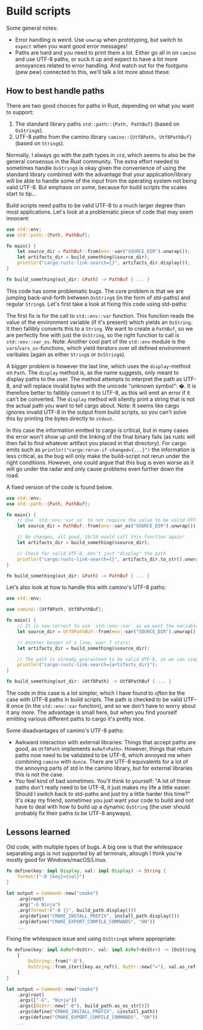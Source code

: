# Build scripts

Some general notes:
- Error handling is weird. Use `unwrap` when prototyping, but switch to `expect` when you want good error messages!
- Paths are hard and you need to print them a lot. Either go all in on `camino` and use UTF-8 paths, or suck it up and expect to have a lot more annoyances related to error handling. And watch out for the footguns (pew pew) connected to this, we'll talk a lot more about these.

## How to best handle paths
There are two good choices for paths in Rust, depending on what you want to support:
1. The standard library paths `std::path::{Path, PathBuf}` (based on `OsString`s).
2. UTF-8 paths from the camino library `camino::{Utf8Path, Utf8PathBuf}` (based on `String`s).

Normally, I always go with the path types in `std`, which seems to also be the general consensus in the Rust community. The extra effort needed to sometimes handle `OsString`s is okay given the convenience of using the standard library combined with the advantage that your application/library will be able to handle some of the input from the operating system not being valid UTF-8. But emphasis on _some_, because for build scripts the scales start to tip...

Build scripts need paths to be valid UTF-8 to a much larger degree than most applications. Let's look at a problematic piece of code that may seem innocent:

```rust
use std::env;
use std::path::{Path, PathBuf};

fn main() {
    let source_dir = PathBuf::from(env::var("SOURCE_DIR").unwrap());
    let artifacts_dir = build_something(&source_dir);
    println!("cargo:rustc-link-search={}", artifacts_dir.display());
}

fn build_something(out_dir: &Path) -> PathBuf { ... }
```

This code has some problematic bugs. The core problem is that we are jumping back-and-forth between `OsString`s (in the form of std-paths) and regular `String`s. Let's first take a look at fixing this code using std-paths:

The first fix is for the call to `std::env::var` function. This function reads the value of the environment variable (if it's present) which yields an `OsString`. It then fallibly converts this to a `String`. We want to create a `PathBuf`, so we are perfectly fine with just the `OsString`, so the right function to call is `std::env::var_os`. Note: Another cool part of the `std::env` module is the `vars`/`vars_os`-functions, which yield iterators over _all_ defined environment varibales (again as either `String`s or `OsString`s).

 A bigger problem is however the last line, which uses the `display`-method on `Path`. The `display` method is, as the name suggests, only meant to display paths to the user. The method attempts to interpret the path as UTF-8, and will replace invalid bytes with the unicode "unknown symbol": �. It is therefore better to fallibly convert it to UTF-8, as this will emit an error if it can't be converted. The `display` method will silently print a string that is not the actual path you want to tell cargo about. Note: It seems like cargo ignores invalid UTF-8 in the output from build scripts, so you can't solve this by printing the bytes directly to `stdout`.

In this case the information emitted to cargo is critical, but in many cases the error won't show up until the linking of the final binary fails (as rustc will then fail to find whatever artifact you placed in that directory). For cargo emits such as `println!("cargo:rerun-if-changed={...}")` the information is less critical, as the bug will only make the build-script not rerun under the right conditions. However, one could argue that this bug is even worse as it will go under the radar and only cause problems even further down the road.

A fixed version of the code is found below.

```rust
use std::env;
use std::path::{Path, PathBuf};

fn main() {
    // Use `std::env::var_os` to not require the value to be valid UTF-8
    let source_dir = PathBuf::from(env::var_os("SOURCE_DIR").unwrap());

    // No changes, all good, 10/10 would call this function again!
    let artifacts_dir = build_something(&source_dir);

    // Check for valid UTF-8, don't just "display" the path
    println!("cargo:rustc-link-search={}", artifacts_dir.to_str().unwrap());
}

fn build_something(out_dir: &Path) -> PathBuf { ... }
```


Let's also look at how to handle this with camino's UTF-8 paths:

```rust
use std::env;

use camino::{Utf8Path, Utf8PathBuf};

fn main() {
    // It is now correct to use `std::env::var` as we want the variable to be valid UTF-8.
    let source_dir = Utf8PathBuf::from(env::var("SOURCE_DIR").unwrap());

    // Another banger of a line, wow! 7 stars!
    let artifacts_dir = build_something(&source_dir);

    // The path is already guaranteed to be valid UTF-8, so we can simply print it
    println!("cargo:rustc-link-search={artifacts_dir}");
}

fn build_something(out_dir: &Utf8Path) -> Utf8PathBuf { ... }
```

The code in this case is a lot simpler, which I have found to _often_ be the case with UTF-8 paths in build scripts. The path is checked to be valid UTF-8 once (in the `std::env::var` function), and so we don't have to worry about it any more. The advantage is small here, but when you find yourself emitting various different paths to cargo it's pretty nice. 

Some disadvantages of camino's UTF-8 paths:
- Awkward interaction with external libraries: Things that accept paths are good, as `Utf8Path` implements `AsRef<Path>`. However, things that return paths now need to be validated to be UTF-8, which annoyed me when combining `camino` with `dunce`. There are UTF-8 equivalents for a lot of the annoying parts of std in the camino library, but for external libraries this is not the case.
- You feel kind of bad sometimes. You'll think to yourself: "A lot of these paths don't really need to be UTF-8, it just makes my life a little easier. Should I switch back to std-paths and just try a little harder this time?" It's okay my friend, sometimes you just want your code to build and not have to deal with how to build up a dynamic `OsString` (the user should probably fix their paths to be UTF-8 anyways).

## Lessons learned
Old code, with multiple types of bugs. A big one is that the whitespace separating args is not supported by all terminals, altough I think you're mostly good for Windows/macOS/Linux.

```rust
fn define(key: impl Display, val: impl Display) -> String {
    format!("-D {key}={val}")
}
 
let output = Command::new("cmake")
    .arg(root)
    .arg("-G Ninja")
    .arg(format!("-B {}", build_path.display()))
    .arg(define("CMAKE_INSTALL_PREFIX", install_path.display()))
    .arg(define("CMAKE_EXPORT_COMPILE_COMMANDS", "ON"))
    ...
```

Fixing the whitespace issue and using `OsString`s where appropriate:

```rust
fn define(key: impl AsRef<OsStr>, val: impl AsRef<OsStr>) -> [OsString; 2] {
    [
        OsString::from("-D"),
        OsString::from_iter([key.as_ref(), OsStr::new("="), val.as_ref()]),
    ]
}

let output = Command::new("cmake")
    .arg(root)
    .args(["-G", "Ninja"])
    .args([OsStr::new("-B"), build_path.as_os_str()])
    .args(define("CMAKE_INSTALL_PREFIX", &install_path))
    .args(define("CMAKE_EXPORT_COMPILE_COMMANDS", "ON"))
    ...
```
